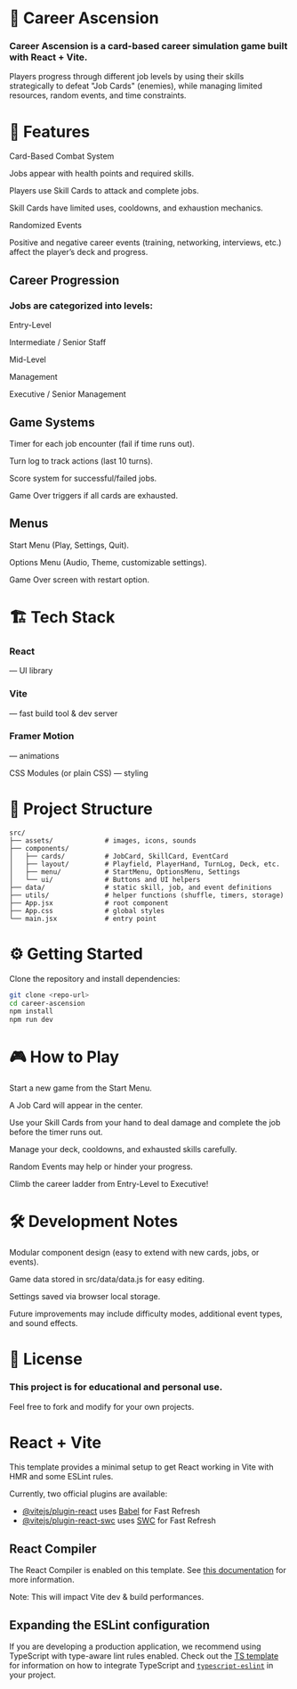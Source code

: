# 🎴 Career Ascension

### Career Ascension is a card-based career simulation game built with React + Vite.
Players progress through different job levels by using their skills strategically to defeat "Job Cards" (enemies), while managing limited resources, random events, and time constraints.

# 🚀 Features

Card-Based Combat System

Jobs appear with health points and required skills.

Players use Skill Cards to attack and complete jobs.

Skill Cards have limited uses, cooldowns, and exhaustion mechanics.

Randomized Events

Positive and negative career events (training, networking, interviews, etc.) affect the player’s deck and progress.

## Career Progression

### Jobs are categorized into levels:

Entry-Level

Intermediate / Senior Staff

Mid-Level

Management

Executive / Senior Management

## Game Systems

Timer for each job encounter (fail if time runs out).

Turn log to track actions (last 10 turns).

Score system for successful/failed jobs.

Game Over triggers if all cards are exhausted.

## Menus

Start Menu (Play, Settings, Quit).

Options Menu (Audio, Theme, customizable settings).

Game Over screen with restart option.

# 🏗️ Tech Stack

### React
 — UI library

### Vite
 — fast build tool & dev server

### Framer Motion
 — animations


CSS Modules (or plain CSS) — styling


# 📂 Project Structure
```
src/
├── assets/             # images, icons, sounds
├── components/         
│   ├── cards/          # JobCard, SkillCard, EventCard
│   ├── layout/         # Playfield, PlayerHand, TurnLog, Deck, etc.
│   ├── menu/           # StartMenu, OptionsMenu, Settings
│   └── ui/             # Buttons and UI helpers
├── data/               # static skill, job, and event definitions
├── utils/              # helper functions (shuffle, timers, storage)
├── App.jsx             # root component
├── App.css             # global styles
└── main.jsx            # entry point
```
# ⚙️ Getting Started

Clone the repository and install dependencies:
```bash
git clone <repo-url>
cd career-ascension
npm install
npm run dev
```
# 🎮 How to Play

Start a new game from the Start Menu.

A Job Card will appear in the center.

Use your Skill Cards from your hand to deal damage and complete the job before the timer runs out.

Manage your deck, cooldowns, and exhausted skills carefully.

Random Events may help or hinder your progress.

Climb the career ladder from Entry-Level to Executive!

# 🛠️ Development Notes

Modular component design (easy to extend with new cards, jobs, or events).

Game data stored in src/data/data.js for easy editing.

Settings saved via browser local storage.

Future improvements may include difficulty modes, additional event types, and sound effects.

# 📜 License

### This project is for educational and personal use.
Feel free to fork and modify for your own projects.


# React + Vite

This template provides a minimal setup to get React working in Vite with HMR and some ESLint rules.

Currently, two official plugins are available:

- [@vitejs/plugin-react](https://github.com/vitejs/vite-plugin-react/blob/main/packages/plugin-react) uses [Babel](https://babeljs.io/) for Fast Refresh
- [@vitejs/plugin-react-swc](https://github.com/vitejs/vite-plugin-react/blob/main/packages/plugin-react-swc) uses [SWC](https://swc.rs/) for Fast Refresh

## React Compiler

The React Compiler is enabled on this template. See [this documentation](https://react.dev/learn/react-compiler) for more information.

Note: This will impact Vite dev & build performances.

## Expanding the ESLint configuration

If you are developing a production application, we recommend using TypeScript with type-aware lint rules enabled. Check out the [TS template](https://github.com/vitejs/vite/tree/main/packages/create-vite/template-react-ts) for information on how to integrate TypeScript and [`typescript-eslint`](https://typescript-eslint.io) in your project.
